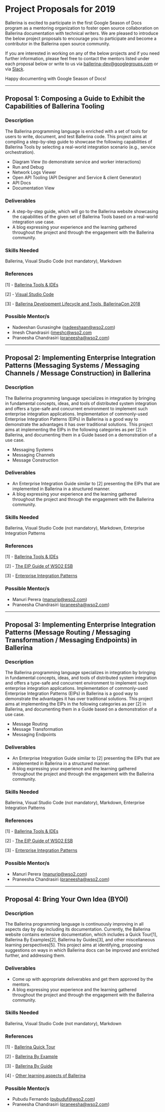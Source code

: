 # Project Proposals for 2019

Ballerina is excited to participate in the first Google Season of Docs program as a mentoring organization to foster open source collaboration on Ballerina documentation with technical writers. We are pleased to introduce the below project proposals to encourage you to participate and become a contributor in the Ballerina open source community.

If you are interested in working on any of the below projects and if you need further information, please feel free to contact the mentors listed under each proposal below or write to us via ballerina-dev@googlegroups.com or via [Slack](https://ballerina-platform.slack.com). 

Happy documenting with Google Season of Docs!

*** 

## Proposal 1: Composing a Guide to Exhibit the Capabilities of Ballerina Tooling

### Description

The Ballerina programming language is enriched with a set of tools for users to write, document, and test Ballerina code. This project aims at compiling a step-by-step guide to showcase the following capabilities of Ballerina Tools by selecting a real-world integration scenario (e.g., service orchestration).

* Diagram View (to demonstrate service and worker interactions)
* Run and Debug
* Network Logs Viewer
* Open API Tooling (API Designer and Service & client Generator)
* API Docs 
* Documentation View

### Deliverables

* A step-by-step guide, which will go to the Ballerina website showcasing the capabilities of the given set of Ballerina Tools based on a real-world integration use case.
* A blog expressing your experience and the learning gathered throughout the project and through the engagement with the Ballerina community.

### Skills Needed

Ballerina, Visual Studio Code (not mandatory), Markdown

### References

[1] - [Ballerina Tools & IDEs](https://ballerina.io/learn/tools-ides/)

[2] - [Visual Studio Code](https://code.visualstudio.com/)

[3] - [Ballerina Development Lifecycle and Tools, BallerinaCon 2018](https://www.youtube.com/watch?v=z8Y46sorm9Q&index=10&list=PL7JOecNWBb0LKW0GVjYep50YeNp2bF4K3)

### Possible Mentor/s

* Nadeeshan Gunasinghe (nadeeshaan@wso2.com)
* Imesh Chandrasiri (imeshc@wso2.com
* Praneesha Chandrasiri (praneesha@wso2.com)

***

## Proposal 2: Implementing Enterprise Integration Patterns (Messaging Systems / Messaging Channels / Message Construction) in Ballerina

### Description

The Ballerina programming language specializes in integration by bringing in fundamental concepts, ideas, and tools of distributed system integration and offers a type-safe and concurrent environment to implement such enterprise integration applications. Implementation of commonly-used Enterprise Integration Patterns (EIPs) in Ballerina is a good way to demonstrate the advantages it has over traditional solutions. This project aims at implementing the EIPs in the following categories as per [2] in Ballerina, and documenting them in a Guide based on a demonstration of a use case.

* Messaging Systems
* Messaging Channels
* Message Construction

### Deliverables

* An Enterprise Integration Guide similar to [2] presenting the EIPs that are implemented in Ballerina in a structured manner.
* A blog expressing your experience and the learning gathered throughout the project and through the engagement with the Ballerina community.

### Skills Needed

Ballerina, Visual Studio Code (not mandatory), Markdown, Enterprise Integration Patterns

### References

[1] - [Ballerina Tools & IDEs](https://ballerina.io/learn/tools-ides/)

[2] - [The EIP Guide of WSO2 ESB](https://docs.wso2.com/display/IntegrationPatterns/Enterprise+Integration+Patterns+with+WSO2+ESB)

[3] - [Enterprise Integration Patterns](https://www.enterpriseintegrationpatterns.com/patterns/messaging)

### Possible Mentor/s

* Manuri Perera (manurip@wso2.com)
* Praneesha Chandrasiri (praneesha@wso2.com)

***

## Proposal 3: Implementing Enterprise Integration Patterns (Message Routing / Messaging Transformation / Messaging Endpoints) in Ballerina

### Description

The Ballerina programming language specializes in integration by bringing in fundamental concepts, ideas, and tools of distributed system integration and offers a type-safe and concurrent environment to implement such enterprise integration applications. Implementation of commonly-used Enterprise Integration Patterns (EIPs) in Ballerina is a good way to demonstrate the advantages it has over traditional solutions. This project aims at implementing the EIPs in the following categories as per [2] in Ballerina, and documenting them in a Guide based on a demonstration of a use case.

* Message Routing
* Message Transformation
* Messaging Endpoints

### Deliverables

* An Enterprise Integration Guide similar to [2] presenting the EIPs that are implemented in Ballerina in a structured manner.
* A blog expressing your experience and the learning gathered throughout the project and through the engagement with the Ballerina community.

### Skills Needed

Ballerina, Visual Studio Code (not mandatory), Markdown, Enterprise Integration Patterns

### References

[1] - [Ballerina Tools & IDEs](https://ballerina.io/learn/tools-ides/)

[2] - [The EIP Guide of WSO2 ESB](https://docs.wso2.com/display/IntegrationPatterns/Enterprise+Integration+Patterns+with+WSO2+ESB)

[3] - [Enterprise Integration Patterns](https://www.enterpriseintegrationpatterns.com/patterns/messaging)

### Possible Mentor/s

* Manuri Perera (manurip@wso2.com)
* Praneesha Chandrasiri (praneesha@wso2.com)

***

## Proposal 4: Bring Your Own Idea (BYOI)

### Description

The Ballerina programming language is continuously improving in all aspects day by day including its documentation. Currently, the Ballerina website contains extensive documentation, which includes a Quick Tour[1], Ballerina By Examples[2], Ballerina by Guides[3], and other miscellaneous learning perspectives[5]. This project aims at identifying, proposing suggestions on ways in which Ballerina docs can be improved and enriched further, and addressing them. 

### Deliverables

* Come up with appropriate deliverables and get them approved by the mentors.
* A blog expressing your experience and the learning gathered throughout the project and through the engagement with the Ballerina community.

### Skills Needed

Ballerina, Visual Studio Code (not mandatory), Markdown

### References

[1] - [Ballerina Quick Tour](https://ballerina.io/learn/quick-tour/)

[2] - [Ballerina By Example](https://ballerina.io/learn/by-example/)

[3] - [Ballerina By Guide](https://ballerina.io/learn/by-guide/)

[4] - [Other learning aspects of Ballerina](https://ballerina.io/learn)

### Possible Mentor/s

* Pubudu Fernando (pubuduf@wso2.com)
* Praneesha Chandrasiri (praneesha@wso2.com)
